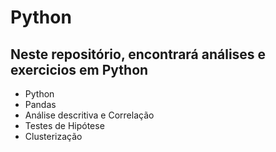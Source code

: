 # Python
## Neste repositório, encontrará análises e exercicios em Python
- Python
- Pandas
- Análise descritiva e Correlação
- Testes de Hipótese
- Clusterização
